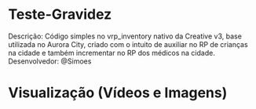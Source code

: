 # Teste-Gravidez 
Descrição: Código simples no vrp_inventory nativo da Creative v3, base utilizada no Aurora City, criado com o intuito de auxiliar no RP de crianças na cidade e também incrementar no RP dos médicos na cidade.
Desenvolvedor: @Simoes

# Visualização (Vídeos e Imagens)
